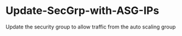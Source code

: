 # Update-SecGrp-with-ASG-IPs
Update the security group to allow traffic from the auto scaling group 
